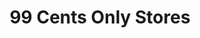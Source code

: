 ---
title: "99 Cents Only Stores"
url: /scottsdale/99-cents-only-stores-east-talking-stick-way/
shop: Kramladen
---